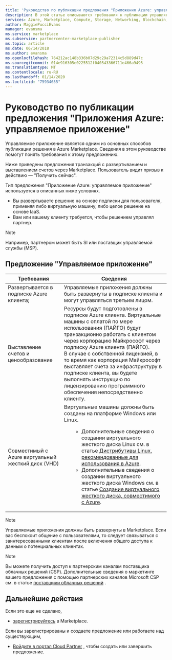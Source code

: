 ```yaml
---
title: 'Руководство по публикации предложения "Приложения Azure: управляемое приложение"'
description: В этой статье описываются требования к публикации управляемого приложения в Marketplace
services: Azure, Marketplace, Compute, Storage, Networking, Blockchain, Security
author: MaggiePucciEvans
manager: evansma
ms.service: marketplace
ms.subservice: partnercenter-marketplace-publisher
ms.topic: article
ms.date: 06/14/2018
ms.author: evansma
ms.openlocfilehash: 764212ac148b336b07d29c29a72314c5d889d47c
ms.sourcegitcommit: 014e916305e0225512f040543366711e466a9495
ms.translationtype: MT
ms.contentlocale: ru-RU
ms.lasthandoff: 01/14/2020
ms.locfileid: "75934655"
---
```

# <a name="azure-applications-managed-application-offer-publishing-guide"></a>Руководство по публикации предложения "Приложения Azure: управляемое приложение"

Управляемое приложение является одним из основных способов публикации решения в Azure Marketplace. Сведения в этом руководстве помогут понять требования к этому предложению. 

Ниже приведены предложения транзакций с развертыванием и выставлением счетов через Marketplace. Пользователь видит призыв к действию — "Получить сейчас".

Тип предложения "Приложение Azure: управляемое приложение" используется в описанных ниже условиях.
- Вы развертываете решение на основе подписки для пользователя, применяя либо виртуальную машину, либо целое решение на основе IaaS.
- Вам или вашему клиенту требуется, чтобы решением управлял партнер.

>[!NOTE]
>Например, партнером может быть SI или поставщик управляемой службы (MSP).  

## <a name="managed-application-offer"></a>Предложение "Управляемое приложение"

|Требования |Сведения  |
|---------|---------|
|Развертывается в подписке Azure клиента; | Управляемые приложения должны быть развернуты в подписке клиента и могут управляться третьим лицом. | 
|Выставление счетов и ценообразование    |  Ресурсы будут подготовлены в подписке Azure клиента. Виртуальные машины с оплатой по мере использования (ПАЙГО) будут транзакционно работать с клиентом через корпорацию Майкрософт через подписку Azure клиента (ПАЙГО). <br> В случае с собственной лицензией, в то время как корпорация Майкрософт выставляет счета за инфраструктуру в подписке клиента, вы будете выполнять инструкцию по лицензированию программного обеспечения непосредственно клиенту.        |
|Совместимый с Azure виртуальный жесткий диск (VHD)    |   Виртуальные машины должны быть созданы на платформе Windows или Linux.<ul> <ul> <li>Дополнительные сведения о создании виртуального жесткого диска Linux см. в статье [Дистрибутивы Linux, рекомендованные для использования в Azure](https://docs.microsoft.com/azure/virtual-machines/linux/endorsed-distros).</li> <li>Дополнительные сведения о создании виртуального жесткого диска Windows см. в статье [Создание виртуального жесткого диска, совместимого с Azure](./cloud-partner-portal/virtual-machine/cpp-create-vhd.md).</li> </ul> |

>[!NOTE]
> Управляемые приложения должны быть развернуты в Marketplace. Если вас беспокоит общение с пользователями, то следует связываться с заинтересованными клиентам после включения общего доступа к данным о потенциальных клиентах.  

>[!Note]
>Вы можете получить доступ к партнерским каналам поставщика облачных решений (CSP).  Дополнительные сведения о маркетинге вашего предложения с помощью партнерских каналов Microsoft CSP см. в статье [поставщики облачных решений](./cloud-solution-providers.md) .

## <a name="next-steps"></a>Дальнейшие действия
Если это еще не сделано, 

- [зарегистрируйтесь](https://azuremarketplace.microsoft.com/sell) в Marketplace.

Если вы зарегистрированы и создаете предложение или работаете над существующим,

- [Войдите в портал Cloud Partner](https://cloudpartner.azure.com) , чтобы создать или завершить предложение.
